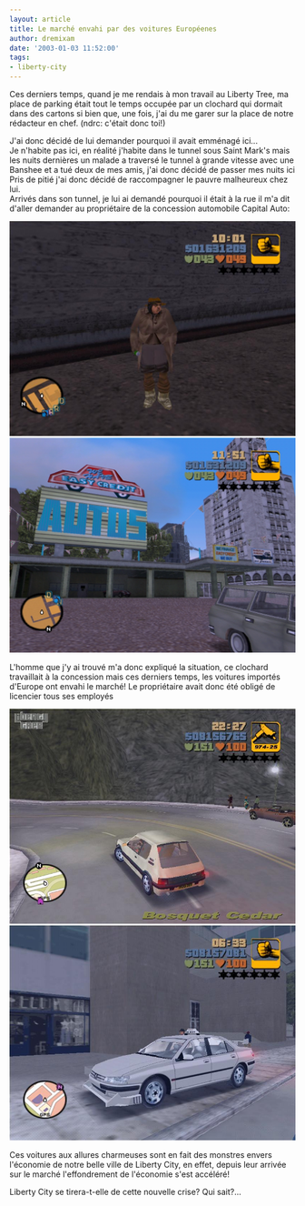 ```yaml
---
layout: article
title: Le marché envahi par des voitures Européenes
author: dremixam
date: '2003-01-03 11:52:00'
tags:
- liberty-city
---
```


Ces derniers temps, quand je me rendais à mon travail au Liberty Tree, ma place de parking était tout le temps occupée par un clochard qui dormait dans des cartons si bien que, une fois, j'ai du me garer sur la place de notre rédacteur en chef. (ndrc: c'était donc toi!)

J'ai donc décidé de lui demander pourquoi il avait emménagé ici...  
Je n'habite pas ici, en réalité j'habite dans le tunnel sous Saint Mark's mais les nuits dernières un malade a traversé le tunnel à grande vitesse avec une Banshee et a tué deux de mes amis, j'ai donc décidé de passer mes nuits ici  
Pris de pitié j'ai donc décidé de raccompagner le pauvre malheureux chez lui.  
Arrivés dans son tunnel, je lui ai demandé pourquoi il était à la rue il m'a dit d'aller demander au propriétaire de la concession automobile Capital Auto:

![](/content/images/2016/07/clodo.JPG)
![](/content/images/2016/07/capitalauto.jpg)

L'homme que j'y ai trouvé m'a donc expliqué la situation, ce clochard travaillait à la concession mais ces derniers temps, les voitures importés d'Europe ont envahi le marché! Le propriétaire avait donc été obligé de licencier tous ses employés

![](/content/images/2016/07/205.jpg)
![](/content/images/2016/07/taxi-1.jpg)

Ces voitures aux allures charmeuses sont en fait des monstres envers l'économie de notre belle ville de Liberty City, en effet, depuis leur arrivée sur le marché l'effondrement de l'économie s'est accéléré!

Liberty City se tirera-t-elle de cette nouvelle crise? Qui sait?...